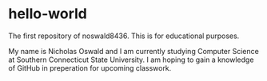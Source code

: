 # hello-world
The first repository of noswald8436.  This is for educational purposes.

My name is Nicholas Oswald and I am currently studying Computer Science at Southern Connecticut State University.  I am hoping to gain a knowledge of GitHub in preperation for upcoming classwork.
